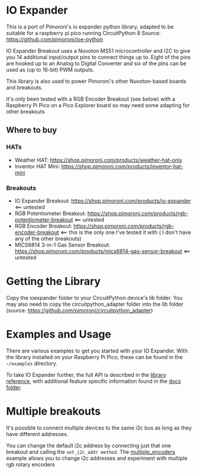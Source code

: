 # IO Expander

This is a port of Pimoroni's io expander python library, adapted to be suitable for a raspberry pi pico running CircuitPython 8
Source: https://github.com/pimoroni/ioe-python

IO Expander Breakout uses a Nuvoton MS51 microcontroller and I2C to give you 14 additional input/output pins to connect things up to. Eight of the pins are hooked up to an Analog to Digital Converter and six of the pins can be used as (up to 16-bit) PWM outputs.

This library is also used to power Pimoroni's other Nuvoton-based boards and breakouts.

It's only been tested with a RGB Encoder Breakout (see below) with a Raspberry Pi Pico on a Pico Explorer board so may need some adapting for other breakouts

## Where to buy

### HATs

* Weather HAT: https://shop.pimoroni.com/products/weather-hat-only
* Inventor HAT Mini: https://shop.pimoroni.com/products/inventor-hat-mini


### Breakouts

* IO Expander Breakout: https://shop.pimoroni.com/products/io-expander <== untested
* RGB Potentiometer Breakout: https://shop.pimoroni.com/products/rgb-potentiometer-breakout <== untested
* RGB Encoder Breakout: https://shop.pimoroni.com/products/rgb-encoder-breakout  <==  this is the only one I've tested it with ( I don't have any of the other breakouts)
* MICS6814 3-in-1 Gas Sensor Breakout: https://shop.pimoroni.com/products/mics6814-gas-sensor-breakout <== untested


# Getting the Library

Copy the ioexpander folder to your CircuitPython device's lib folder.
You may also need to copy the circuitpython_adapter folder into the lib folder (source: https://github.com/pimoroni/circuitpython_adapter)


# Examples and Usage

There are various examples to get you started with your IO Expander. With the library installed on your Raspberry Pi Pico, these can be found in the `~/examples` directory.

To take IO Expander further, the full API is described in the [library reference](/REFERENCE.md), with additional feature specific information found in the [docs folder](/docs).

# Multiple breakouts

It's possible to connect multiple devices to the same i2c bus as long as they have different addresses. 

You can change the default i2c address by connecting just that one breakout and calling the `set_i2c_addr method`. 
The [multiple_encoders](/examples/multiple_encoders.py) example allows you to change i2c addresses and experiment with multiple rgb rotary encoders
